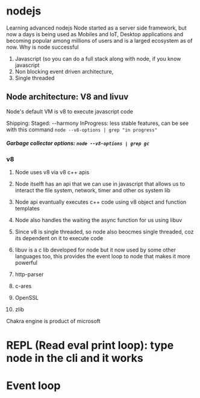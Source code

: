 # nodejs
Learning advanced nodejs
Node started as a server side framework, but now a days is being used as Mobiles and IoT, Desktop applications and becoming popular among millions of users and is a larged ecosystem as of now.
Why is node successful
1. Javascript (so you can do a full stack along with node, if you know javascript
2. Non blocking event driven architecture, 
3. Single threaded

## Node architecture: V8 and livuv
Node's default VM is v8 to execute javascript code

Shipping: 
Staged: --harmony
InProgress: less stable features, can be see with this command `node --v8-options | grep "in progress"`

##### Garbage collector options: `node --v8-options | grep gc`

### v8
1. Node uses v8 via v8 c++ apis
2. Node itselft has an api that we can use in javascript that allows us to interact the file system, network, timer and other os system lib
3. Node api evantually executes c++ code using v8 object and function templates
4. Node also handles the waiting the async function for us using libuv
5. Since v8 is single threaded, so node also beocmes single threaded, coz its dependent on it to execute code
6. libuv is a c lib developed for node but it now used by some other languages too, this provides the event loop to node that makes it more powerful

1. http-parser
2. c-ares
3. OpenSSL
4. zlib

Chakra engine is product of microsoft

# REPL (Read eval print loop): type node in the cli and it works

# Event loop


